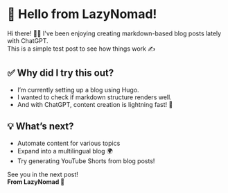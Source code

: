 # 👋 Hello from LazyNomad!

Hi there! 🧑‍💻 I've been enjoying creating markdown-based blog posts lately with ChatGPT.  
This is a simple test post to see how things work ✍️  

## ✅ Why did I try this out?

- I’m currently setting up a blog using Hugo.
- I wanted to check if markdown structure renders well.
- And with ChatGPT, content creation is lightning fast! 🚀

## 💡 What’s next?

- Automate content for various topics
- Expand into a multilingual blog 🌍
- Try generating YouTube Shorts from blog posts!

See you in the next post!  
**From LazyNomad 🫶**
